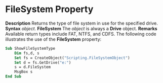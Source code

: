 
# FileSystem Property



 **Description**
Returns the type of file system in use for the specified drive.
 **Syntax**
 _object_. **FileSystem**
The  _object_ is always a **Drive** object.
 **Remarks**
Available return types include FAT, NTFS, and CDFS.
The following code illustrates the use of the  **FileSystem** property:



```vb
Sub ShowFileSystemType
    Dim fs,d, s
    Set fs = CreateObject("Scripting.FileSystemObject")
    Set d = fs.GetDrive("e:")
    s = d.FileSystem
    MsgBox s
End Sub
```

